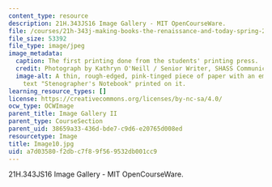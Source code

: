 ```yaml
---
content_type: resource
description: 21H.343JS16 Image Gallery - MIT OpenCourseWare.
file: /courses/21h-343j-making-books-the-renaissance-and-today-spring-2016/a7d03580f2dbc7f89f569532db001cc9_Image10.jpg
file_size: 53392
file_type: image/jpeg
image_metadata:
  caption: The first printing done from the students' printing press.
  credit: Photograph by Kathryn O'Neill / Senior Writer, SHASS Communications.
  image-alt: A thin, rough-edged, pink-tinged piece of paper with an emblem and the
    text "Stenographer's Notebook" printed on it.
learning_resource_types: []
license: https://creativecommons.org/licenses/by-nc-sa/4.0/
ocw_type: OCWImage
parent_title: Image Gallery II
parent_type: CourseSection
parent_uid: 38659a33-436d-bde7-c9d6-e20765d008ed
resourcetype: Image
title: Image10.jpg
uid: a7d03580-f2db-c7f8-9f56-9532db001cc9
---
```

21H.343JS16 Image Gallery - MIT OpenCourseWare.